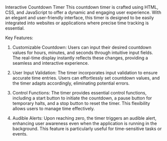 Interactive Countdown Timer
This countdown timer is crafted using HTML, CSS, and JavaScript to offer a dynamic and engaging user experience. With an elegant and user-friendly interface, this timer is designed to be easily integrated into websites or applications where precise time tracking is essential.

Key Features:

1. Customizable Countdown: Users can input their desired countdown values for hours, minutes, and seconds through intuitive input fields. The real-time display instantly reflects these changes, providing a seamless and interactive experience.

2. User Input Validation: The timer incorporates input validation to ensure accurate time entries. Users can effortlessly set countdown values, and the timer adapts accordingly, eliminating potential errors.

3. Control Functions: The timer provides essential control functions, including a start button to initiate the countdown, a pause button for temporary halts, and a stop button to reset the timer. This flexibility allows users to manage time effectively.

4. Audible Alerts: Upon reaching zero, the timer triggers an audible alert, enhancing user awareness even when the application is running in the background. This feature is particularly useful for time-sensitive tasks or events.
